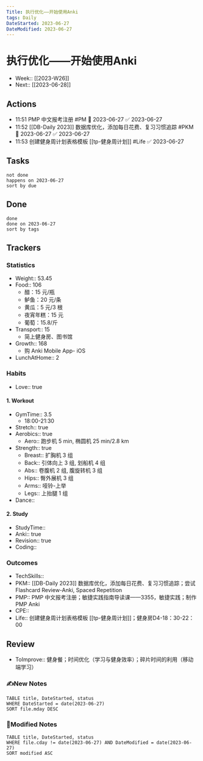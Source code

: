 ```yaml
---
Title: 执行优化——开始使用Anki
tags: Daily
DateStarted: 2023-06-27
DateModified: 2023-06-27
---
```

# 执行优化——开始使用Anki
- Week:: [[2023-W26]]
- Next:: [[2023-06-28]]
## Actions
- 11:51 PMP 中文报考注册 #PM 🛫 2023-06-27 ✅ 2023-06-27
- 11:52 [[DB-Daily 2023]] 数据库优化，添加每日花费、复习习惯追踪 #PKM 🛫 2023-06-27 ✅ 2023-06-27 
- 11:53 创建健身周计划表格模板 [[tp-健身周计划]] #Life ✅ 2023-06-27
## Tasks
```tasks
not done
happens on 2023-06-27
sort by due
```
## Done
```tasks
done
done on 2023-06-27
sort by tags
```

## Trackers 
### Statistics 
- Weight:: 53.45
- Food:: 106
	- 醋：15 元/瓶
	- 鲈鱼：20 元/条
	- 黄瓜：5 元/3 根
	- 夜宵年糕：15 元
	- 葡萄：15.8/斤
- Transport:: 15
	- 简上健身房、图书馆
- Growth:: 168
	- 购 Anki Mobile App- iOS 
- LunchAtHome:: 2
### Habits
- Love:: true
#### 1. Workout
- GymTime:: 3.5
	- 18:00-21:30
- Stretch:: true
- Aerobics:: true
	- Aero:: 跑步机 5 min, 椭圆机 25 min/2.8 km
- Strength:: true
	- Breast:: 扩胸机 3 组
	- Back:: 引体向上 3 组, 划船机 4 组
	- Abs:: 卷腹机 2 组, 腹旋转机 3 组
	- Hips:: 臀外展机 3 组
	- Arms:: 哑铃-上举
	- Legs:: 上抬腿 1 组
- Dance::
#### 2. Study
- StudyTime::
- Anki:: true
- Revision:: true
- Coding:: 
### Outcomes
- TechSkills::
- PKM:: [[DB-Daily 2023]] 数据库优化，添加每日花费、复习习惯追踪；尝试Flashcard Review-Anki, Spaced Repetition
- PMP:: PMP 中文报考注册；敏捷实践指南导读课——3355，敏捷实践；制作PMP Anki
- CPE::
- Life:: 创建健身周计划表格模板 [[tp-健身周计划]]；健身房D4-18：30-22：00
## Review
- ToImprove:: 健身餐；时间优化（学习与健身效率）；碎片时间的利用（移动端学习）
### ✍️New Notes

```dataview
TABLE title, DateStarted, status
WHERE DateStarted = date(2023-06-27)
SORT file.mday DESC
```

### 📝Modified Notes

```dataview
TABLE title, DateStarted, status
WHERE file.cday != date(2023-06-27) AND DateModified = date(2023-06-27)
SORT modified ASC
```
